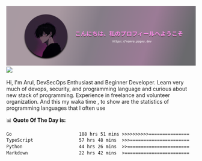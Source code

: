 ![banner](.github/profile-markdown.png)
<img src="https://user-images.githubusercontent.com/73097560/115834477-dbab4500-a447-11eb-908a-139a6edaec5c.gif"></p>

Hi, I'm Arul, DevSecOps Enthusiast and Beginner Developer. Learn very much of devops, security, and programming language and curious about new stack of programming. Experience in freelance and volunteer organization. And this my waka time , to show are the statistics of programming languages that I often use

📊 **Quote Of The Day is:**
<!--START_SECTION:waka-->

```txt
Go                         188 hrs 51 mins >>>>>>>>>>===============   41.97 %
TypeScript                 57 hrs 48 mins  >>>======================   12.85 %
Python                     44 hrs 26 mins  >>=======================   09.88 %
Markdown                   22 hrs 42 mins  >========================   05.05 %
```

<!--END_SECTION:waka-->
